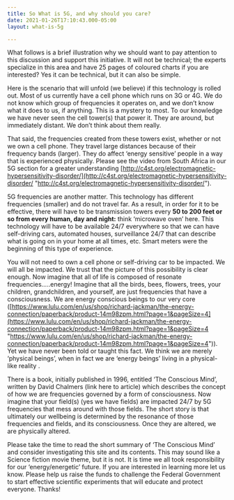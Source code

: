 ```yaml
---
title: So What is 5G, and why should you care?
date: 2021-01-26T17:10:43.000-05:00
layout: what-is-5g

---
```

What follows is a brief illustration why we should want to pay attention to this discussion and support this initiative. It will not be technical; the experts specialize in this area and have 25 pages of coloured charts if you are interested? Yes it can be technical, but it can also be simple.

Here is the scenario that will unfold (we believe) if this technology is rolled out. Most of us currently have a cell phone which runs on 3G or 4G. We do not know which group of frequencies it operates on, and we don’t know what it does to us, if anything. This is a mystery to most. To our knowledge we have never seen the cell tower(s) that power it. They are around, but immediately distant. We don’t think about them really.

That said, the frequencies created from these towers exist, whether or not we own a cell phone. They travel large distances because of their frequency bands (larger). They do affect ‘energy sensitive’ people in a way that is experienced physically. Please see the video from South Africa in our 5G section for a greater understanding [http://c4st.org/electromagnetic-hypersensitivity-disorder/](http://c4st.org/electromagnetic-hypersensitivity-disorder/ "http://c4st.org/electromagnetic-hypersensitivity-disorder/").

5G frequencies are another matter. This technology has different frequencies (smaller) and do not travel far. As a result, in order for it to be effective, there will have to be transmission towers every **50 to 200 feet or so from every human, day and night:** think ‘microwave oven’ here. This technology will have to be available 24/7 everywhere so that we can have self-driving cars, automated houses, surveillance 24/7 that can describe what is going on in your home at all times, etc. Smart meters were the beginning of this type of experience.

You will not need to own a cell phone or self-driving car to be impacted. We will all be impacted. We trust that the picture of this possibility is clear enough. Now imagine that all of life is composed of resonate frequencies…..energy! Imagine that all the birds, bees, flowers, trees, your children, grandchildren, and yourself, are just frequencies that have a consciousness. We are energy conscious beings to our very core ([https://www.lulu.com/en/us/shop/richard-jackman/the-energy-connection/paperback/product-14m98zpm.html?page=1&pageSize=4](https://www.lulu.com/en/us/shop/richard-jackman/the-energy-connection/paperback/product-14m98zpm.html?page=1&pageSize=4 "https://www.lulu.com/en/us/shop/richard-jackman/the-energy-connection/paperback/product-14m98zpm.html?page=1&pageSize=4")). Yet we have never been told or taught this fact. We think we are merely ‘physical beings’, when in fact we are ‘energy beings’ living in a physical-like reality .

There is a book, initially published in 1996, entitled ‘The Conscious Mind’, written by David Chalmers (link here to article) which describes the concept of how we are frequencies governed by a form of consciousness. Now imagine that your field(s) (yes we have fields) are impacted 24/7 by 5G frequencies that mess around with those fields. The short story is that ultimately our wellbeing is determined by the resonance of those frequencies and fields, and its consciousness. Once they are altered, we are physically altered.

Please take the time to read the short summary of ‘The Conscious Mind’ and consider investigating this site and its contents. This may sound like a Science fiction movie theme, but it is not. It is time we all took responsibility for our ‘energy/energetic’ future. If you are interested in learning more let us know. Please help us raise the funds to challenge the Federal Government to start effective scientific experiments that will educate and protect everyone. Thanks!